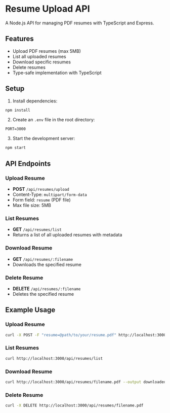 # Resume Upload API

A Node.js API for managing PDF resumes with TypeScript and Express.

## Features

- Upload PDF resumes (max 5MB)
- List all uploaded resumes
- Download specific resumes
- Delete resumes
- Type-safe implementation with TypeScript

## Setup

1. Install dependencies:
```bash
npm install
```

2. Create an `.env` file in the root directory:
```env
PORT=3000
```

3. Start the development server:
```bash
npm start
```

## API Endpoints

### Upload Resume
- **POST** `/api/resumes/upload`
- Content-Type: `multipart/form-data`
- Form field: `resume` (PDF file)
- Max file size: 5MB

### List Resumes
- **GET** `/api/resumes/list`
- Returns a list of all uploaded resumes with metadata

### Download Resume
- **GET** `/api/resumes/:filename`
- Downloads the specified resume

### Delete Resume
- **DELETE** `/api/resumes/:filename`
- Deletes the specified resume

## Example Usage

### Upload Resume
```bash
curl -X POST -F "resume=@path/to/your/resume.pdf" http://localhost:3000/api/resumes/upload
```

### List Resumes
```bash
curl http://localhost:3000/api/resumes/list
```

### Download Resume
```bash
curl http://localhost:3000/api/resumes/filename.pdf --output downloaded_resume.pdf
```

### Delete Resume
```bash
curl -X DELETE http://localhost:3000/api/resumes/filename.pdf
```
